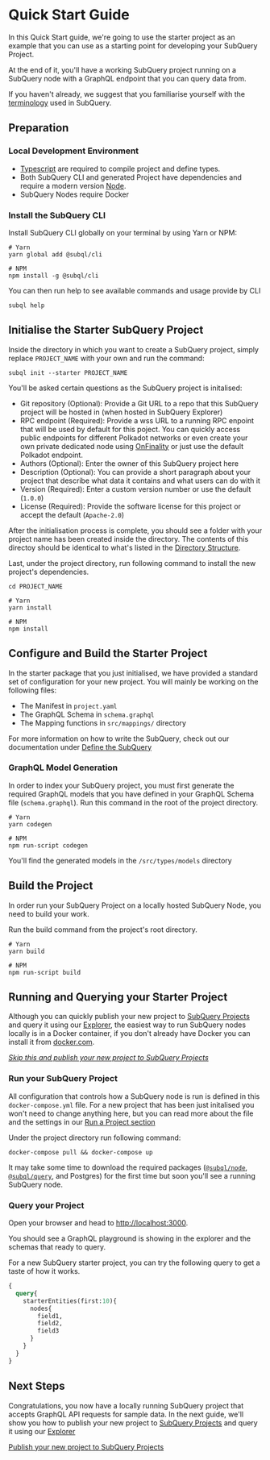 # Quick Start Guide

In this Quick Start guide, we're going to use the starter project as an example that you can use as a starting point for developing your SubQuery Project.

At the end of it, you'll have a working SubQuery project running on a SubQuery node with a GraphQL endpoint that you can query data from.

If you haven't already, we suggest that you familiarise yourself with the [terminology](../#terminology) used in SubQuery.

## Preparation

### Local Development Environment

- [Typescript](https://www.typescriptlang.org/) are required to compile project and define types.  
- Both SubQuery CLI and generated Project have dependencies and require a modern version [Node](https://nodejs.org/en/).
- SubQuery Nodes require Docker
     

### Install the SubQuery CLI

Install SubQuery CLI globally on your terminal by using Yarn or NPM:
```shell
# Yarn
yarn global add @subql/cli

# NPM
npm install -g @subql/cli
```

You can then run help to see available commands and usage provide by CLI
```shell
subql help
```

## Initialise the Starter SubQuery Project

Inside the directory in which you want to create a SubQuery project, simply replace `PROJECT_NAME` with your own and run the command:
```shell
subql init --starter PROJECT_NAME
```
You'll be asked certain questions as the SubQuery project is initalised:
- Git repository (Optional): Provide a Git URL to a repo that this SubQuery project will be hosted in (when hosted in SubQuery Explorer)
- RPC endpoint (Required): Provide a wss URL to a running RPC enpoint that will be used by default for this poject. You can quickly access public endpoints for different Polkadot networks or even create your own private dedicated node using [OnFinality](https://app.onfinality.io) or just use the default Polkadot endpoint.
- Authors (Optional): Enter the owner of this SubQuery project here
- Description (Optional): You can provide a short paragraph about your project that describe what data it contains and what users can do with it
- Version (Required): Enter a custom version number or use the default (`1.0.0`)
- License (Required): Provide the software license for this project or accept the default (`Apache-2.0`)

After the initialisation process is complete, you should see a folder with your project name has been created inside the directory. The contents of this directoy should be identical to what's listed in the [Directory Structure](/create/directory_structure).

Last, under the project directory, run following command to install the new project's dependencies.
```shell
cd PROJECT_NAME

# Yarn
yarn install

# NPM
npm install
```

## Configure and Build the Starter Project

In the starter package that you just initialised, we have provided a standard set of  configuration for your new project. You will mainly be working on the following files:
- The Manifest in `project.yaml`
- The GraphQL Schema in `schema.graphql`
- The Mapping functions in `src/mappings/` directory

For more information on how to write the SubQuery, check out our documentation under [Define the SubQuery](/create/define_a_subquery) 

### GraphQL Model Generation

In order to index your SubQuery project, you must first generate the required GraphQL models that you have defined in your GraphQL Schema file (`schema.graphql`). Run this command in the root of the project directory.
```shell
# Yarn
yarn codegen

# NPM 
npm run-script codegen
```

You'll find the generated models in the `/src/types/models` directory

## Build the Project

In order run your SubQuery Project on a locally hosted SubQuery Node, you need to build your work.

Run the build command from the project's root directory.
```shell
# Yarn
yarn build

# NPM
npm run-script build
```

## Running and Querying your Starter Project

Although you can quickly publish your new project to [SubQuery Projects](https://project.subquery.network) and query it using our [Explorer](https://explorer.subquery.network), the easiest way to run SubQuery nodes locally is in a Docker container, if you don't already have Docker you can install it from [docker.com](https://docs.docker.com/get-docker/).

[*Skip this and publish your new project to SubQuery Projects*](/publish/publish)

### Run your SubQuery Project

All configuration that controls how a SubQuery node is run is defined in this `docker-compose.yml` file. For a new project that has been just initalised you won't need to change anything here, but you can read more about the file and the settings in our [Run a Project section](./run/indexing_query)

Under the project directory run following command:
```shell
docker-compose pull && docker-compose up
```
It may take some time to download the required packages ([`@subql/node`](https://www.npmjs.com/package/@subql/node), [`@subql/query`](https://www.npmjs.com/package/@subql/query), and Postgres) for the first time but soon you'll see a running SubQuery node.

### Query your Project

Open your browser and head to [http://localhost:3000](http://localhost:3000).

You should see a GraphQL playground is showing in the explorer and the schemas that ready to query.

For a new SubQuery starter project, you can try the following query to get a taste of how it works.

````graphql
{
  query{
    starterEntities(first:10){
      nodes{
        field1,
        field2,
        field3
      }
    }
  }
}
````

## Next Steps

Congratulations, you now have a locally running SubQuery project that accepts GraphQL API requests for sample data. In the next guide, we'll show you how to publish your new project to [SubQuery Projects](https://project.subquery.network) and query it using our [Explorer](https://explorer.subquery.network)

[Publish your new project to SubQuery Projects](/publish/publish)
